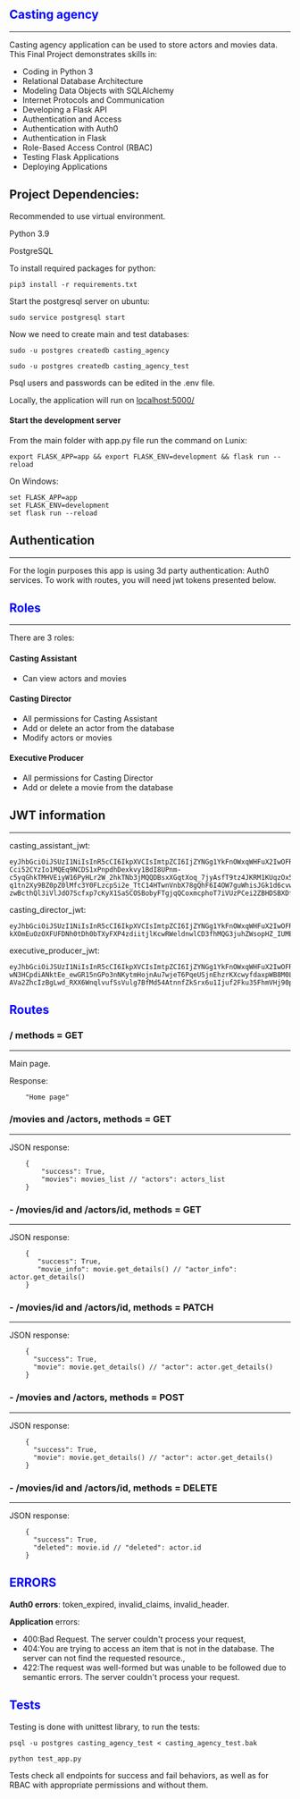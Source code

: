 ## <span style="color:blue">Casting agency</span>
-----------------
Casting agency application can be used to store actors and movies data.
This Final Project demonstrates skills in:
- Coding in Python 3
- Relational Database Architecture
- Modeling Data Objects with SQLAlchemy
- Internet Protocols and Communication
- Developing a Flask API
- Authentication and Access
- Authentication with Auth0
- Authentication in Flask
- Role-Based Access Control (RBAC)
- Testing Flask Applications
- Deploying Applications

## Project Dependencies:

Recommended to use virtual environment.

Python 3.9

PostgreSQL

To install required packages for python:

    pip3 install -r requirements.txt

Start the postgresql server on ubuntu:

    sudo service postgresql start

Now we need to create main and test databases:

    sudo -u postgres createdb casting_agency

    sudo -u postgres createdb casting_agency_test

Psql users and passwords can be edited in the .env file.

Locally, the application will run on <a href="localhost:5000/">localhost:5000/</a>


#### Start the development server

From the main folder with app.py file run the command on Lunix:

    export FLASK_APP=app && export FLASK_ENV=development && flask run --reload

On Windows:

    set FLASK_APP=app
    set FLASK_ENV=development
    set flask run --reload

## Authentication
_____________________

For the login purposes this app is using 3d party authentication: Auth0 services.
To work with routes, you will need jwt tokens presented below.

## <span style="color:blue">Roles</span>
----------
There are 3 roles:

#### Casting Assistant

- Can view actors and movies

#### Casting Director

- All permissions for Casting Assistant
- Add or delete an actor from the database
- Modify actors or movies

#### Executive Producer

- All permissions for Casting Director
- Add or delete a movie from the database

## JWT information
________________

casting_assistant_jwt:

    eyJhbGciOiJSUzI1NiIsInR5cCI6IkpXVCIsImtpZCI6IjZYNGg1YkFnOWxqWHFuX2IwOFREUCJ9.eyJpc3MiOiJodHRwczovL2Rldi1tMW1wb3FyNW90bXJoM3MzLnVzLmF1dGgwLmNvbS8iLCJzdWIiOiJhdXRoMHw2NDUwY2IxNjVlZjliMjUxOTE1OTM4YzIiLCJhdWQiOiJjYXN0aW5nX2FnZW5jeSIsImlhdCI6MTY4MzcwNjg4NSwiZXhwIjoxNjgzNzkyODg1LCJhenAiOiJxSGNZdFhkTTNOdnJRRzE2eGR5MUZwdGdiZjJTSUs2TSIsInNjb3BlIjoiIiwicGVybWlzc2lvbnMiOlsiZ2V0OmFjdG9ycyIsImdldDphY3RvcnMtZGV0YWlsIiwiZ2V0Om1vdmllcyIsImdldDptb3ZpZXMtZGV0YWlsIl19.buJJNT2cIuHyccM27TKhVmixRw-Cci52CYzIo1MQEq9NCDS1xPnpdhDexkvy1BdI8UPnm-c5yqGhkTMHVEiyW16PyHLr2W_2hkTNb3jMQQDBsxXGqtXoq_7jyAsfT9tz4JKRM1KUqzOx5s-q1tn2Xy9BZ0pZ0lMfc3Y0FLzcpSi2e_TtC14HTwnVnbX78gQhF6I4OW7guWhisJGk1d6cvwx6TJBkC6ur6fK_RoCBDckaMsK65njhP5oCkxzdphvjOy_Agiam-zwBcthQl3iVlJdO7Scfxp7cKyX1SaSCOSBobyFTgjqQCoxmcphoT7iVUzPCei2ZBHDSBXDfpMPSyg

casting_director_jwt:

    eyJhbGciOiJSUzI1NiIsInR5cCI6IkpXVCIsImtpZCI6IjZYNGg1YkFnOWxqWHFuX2IwOFREUCJ9.eyJpc3MiOiJodHRwczovL2Rldi1tMW1wb3FyNW90bXJoM3MzLnVzLmF1dGgwLmNvbS8iLCJzdWIiOiJhdXRoMHw2NDUwY2I3ZTc4YjAzZTYxZDZjMjQyOWEiLCJhdWQiOiJjYXN0aW5nX2FnZW5jeSIsImlhdCI6MTY4MzcwNzUxMCwiZXhwIjoxNjgzNzkzNTEwLCJhenAiOiJxSGNZdFhkTTNOdnJRRzE2eGR5MUZwdGdiZjJTSUs2TSIsInNjb3BlIjoiIiwicGVybWlzc2lvbnMiOlsiZGVsZXRlOmFjdG9ycyIsImdldDphY3RvcnMiLCJnZXQ6YWN0b3JzLWRldGFpbCIsImdldDptb3ZpZXMiLCJnZXQ6bW92aWVzLWRldGFpbCIsInBhdGNoOmFjdG9ycyIsInBhdGNoOm1vdmllcyIsInBvc3Q6YWN0b3JzIl19.QVnm5GUPdPajVkOHYXU2ioigHLFVyZPwLhPs8bZqxD7lU3m43CCfEfXNqFi0st7ZxhE56plPaCC8EySdEcejNFuDv2qSooDaVQIg_xJtwACAsP2kMC5ZyiqSsjDfRgjUcdOHECDarfzhiGB1QWvTD9KTGwRoBVGXBeMt_O7nzJVVZK_bG_I07tRdQMNzFuokNKlhNE_M9SV-kXOmEuOzOXFUFDNh0tDh0bTXyFXP4zdiitjlKcwRWeldnwlCD3fhMQG3juhZWsopHZ_IUMEs5a2FBq4DRzfMsLAlT50nlePhIvHVYVNgU7W3fwqBHaHhnfrQcSwyDc6jDHTFN5M01w

executive_producer_jwt:

    eyJhbGciOiJSUzI1NiIsInR5cCI6IkpXVCIsImtpZCI6IjZYNGg1YkFnOWxqWHFuX2IwOFREUCJ9.eyJpc3MiOiJodHRwczovL2Rldi1tMW1wb3FyNW90bXJoM3MzLnVzLmF1dGgwLmNvbS8iLCJzdWIiOiJhdXRoMHw2NDRlN2M3Yzc4YjAzZTYxZDZjMWVhM2EiLCJhdWQiOiJjYXN0aW5nX2FnZW5jeSIsImlhdCI6MTY4MzcwMzM3MSwiZXhwIjoxNjgzNzg5MzcxLCJhenAiOiJxSGNZdFhkTTNOdnJRRzE2eGR5MUZwdGdiZjJTSUs2TSIsInNjb3BlIjoiIiwicGVybWlzc2lvbnMiOlsiZGVsZXRlOmFjdG9ycyIsImRlbGV0ZTptb3ZpZXMiLCJnZXQ6YWN0b3JzIiwiZ2V0OmFjdG9ycy1kZXRhaWwiLCJnZXQ6bW92aWVzIiwiZ2V0Om1vdmllcy1kZXRhaWwiLCJwYXRjaDphY3RvcnMiLCJwYXRjaDptb3ZpZXMiLCJwb3N0OmFjdG9ycyIsInBvc3Q6bW92aWVzIl19.2E0QtmmQlA2gNL1dnRDok2LHb77SQefEHTh_COaKpIJUYBwIsxpS3ssZpHG0Aeo_4R5vwIxZ0C7VR0-wN3HCpdiANktEe_ewGR15nGPo3nNKytmHojnAu7wjeT6PqeUSjnEhzrKXcwyfdaxpWB8M0LqU6CLpO2JCITFzDgsLP2FF_5ikfC_Aa8NRFIv_tnyFE5B_HNXxHK8-AVa2ZhcIzBgLwd_RXX6WnqlvufSsVulg7BfMd54AtnnfZkSrx6u1Ijuf2Fku35FhmVHj90pmV_oh0cnieQZoKjYDsBmKp48NaXCbNPwEtlNVtOyfnSInVEzA3fmvIapIPJ0ztrr2mw




## <span style="color:blue"> Routes </span>

### / methods = GET
_______________________________________________
Main page.

Response:

        "Home page"


### /movies and /actors, methods = GET
_______________________________________________

JSON response:

        {
            "success": True,
            "movies": movies_list // "actors": actors_list
        }


### - /movies/id and /actors/id, methods = GET
________________________________________

JSON response:

        {
           "success": True,
           "movie_info": movie.get_details() // "actor_info": actor.get_details()
        }


### - /movies/id and /actors/id, methods = PATCH
_______________________________________

JSON response:

        {
          "success": True,
          "movie": movie.get_details() // "actor": actor.get_details()
        }


### - /movies and /actors, methods = POST
_________________________________________

JSON response:

        {
          "success": True,
          "movie": movie.get_details() // "actor": actor.get_details()
        }

### - /movies/id and /actors/id, methods = DELETE
_________________________________________

JSON response:

        {
          "success": True,
          "deleted": movie.id // "deleted": actor.id
        }


## <span style="color:blue"> ERRORS </span>

**Auth0 errors**: token_expired, invalid_claims, invalid_header.

**Application** errors:
- 400:Bad Request. The server couldn't process your request,
- 404:You are trying to access an item that is not in the database.
The server can not find the requested resource.,
- 422:The request was well-formed but was unable to be followed due to semantic errors. The server couldn't process your request.


## <span style="color:blue"> Tests </span>

Testing is done with unittest library, to run the tests:

    psql -u postgres casting_agency_test < casting_agency_test.bak

    python test_app.py

Tests check all endpoints for success and fail behaviors, as well as for RBAC with appropriate permissions and without them.

